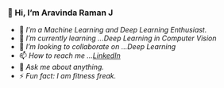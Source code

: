   ### 👋 Hi, I’m Aravinda Raman J
   
   
   
   
- 👀 *I'm a Machine Learning and Deep Learning Enthusiast.*
- 🌱 *I’m currently learning ...Deep Learning in Computer Vision*
- 💞️ *I’m looking to collaborate on ...Deep Learning*
- 📫 *How to reach me ...[LinkedIn](https://www.linkedin.com/in/aravinda-raman-1402/)*
- 💬 *Ask me about anything.*
- ⚡ *Fun fact: I am fitness freak.*


<!---
aravinda-1402/aravinda-1402 is a ✨ special ✨ repository because its `README.md` (this file) appears on your GitHub profile.
You can click the Preview link to take a look at your changes.
--->
